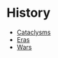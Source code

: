 # History

- [Cataclysms](cataclysms/introduction.md)
- [Eras](eras/introduction.md)
- [Wars](wars/introduction.md)